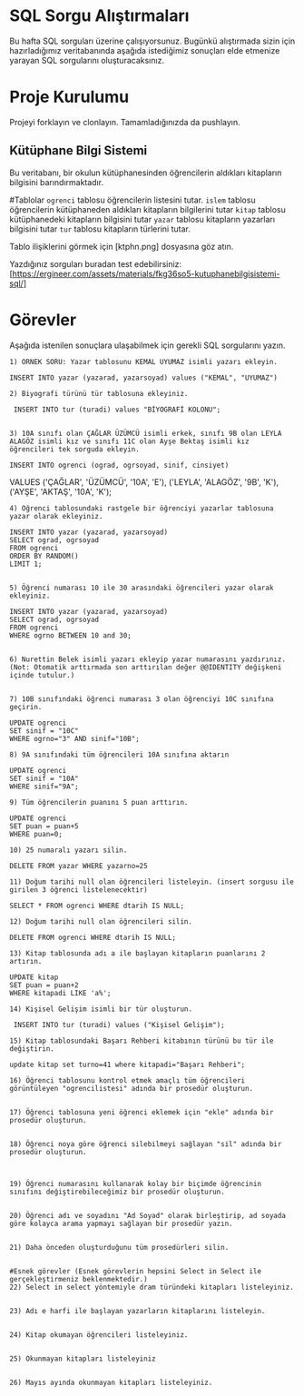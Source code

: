 # SQL Sorgu Alıştırmaları

Bu hafta SQL sorguları üzerine çalışıyorsunuz. Bugünkü alıştırmada sizin için hazırladığımız veritabanında aşağıda istediğimiz sonuçları elde etmenize yarayan SQL sorgularını oluşturacaksınız.

# Proje Kurulumu
Projeyi forklayın ve clonlayın. Tamamladığınızda da pushlayın.

## Kütüphane Bilgi Sistemi

Bu veritabanı, bir okulun kütüphanesinden öğrencilerin aldıkları kitapların bilgisini barındırmaktadır.

#Tablolar 
`ogrenci` tablosu öğrencilerin listesini tutar.
`islem` tablosu öğrencilerin kütüphaneden aldıkları kitapların bilgilerini tutar
`kitap` tablosu kütüphanedeki kitapların bilgisini tutar
`yazar` tablosu kitapların yazarları bilgisini tutar
`tur` tablosu kitapların türlerini tutar.

Tablo ilişiklerini görmek için [ktphn.png] dosyasına göz atın.

Yazdığınız sorguları buradan test edebilirsiniz: [https://ergineer.com/assets/materials/fkg36so5-kutuphanebilgisistemi-sql/]



# Görevler
Aşağıda istenilen sonuçlara ulaşabilmek için gerekli SQL sorgularını yazın. 



	1) ÖRNEK SORU: Yazar tablosunu KEMAL UYUMAZ isimli yazarı ekleyin.
	
	INSERT INTO yazar (yazarad, yazarsoyad) values ("KEMAL", "UYUMAZ")
	
	2) Biyografi türünü tür tablosuna ekleyiniz.
	
	 INSERT INTO tur (turadi) values "BİYOGRAFİ KOLONU";

	
	3) 10A sınıfı olan ÇAĞLAR ÜZÜMCÜ isimli erkek, sınıfı 9B olan LEYLA ALAGÖZ isimli kız ve sınıfı 11C olan Ayşe Bektaş isimli kız öğrencileri tek sorguda ekleyin. 
	
	INSERT INTO ogrenci (ograd, ogrsoyad, sinif, cinsiyet)
VALUES
    ('ÇAĞLAR', 'ÜZÜMCÜ', '10A', 'E'),
    ('LEYLA', 'ALAGÖZ', '9B', 'K'),
    ('AYŞE', 'AKTAŞ', '10A', 'K');
	
	4) Öğrenci tablosundaki rastgele bir öğrenciyi yazarlar tablosuna yazar olarak ekleyiniz.
	
	INSERT INTO yazar (yazarad, yazarsoyad)
	SELECT ograd, ogrsoyad
	FROM ogrenci
	ORDER BY RANDOM()
	LIMIT 1;

	
	5) Öğrenci numarası 10 ile 30 arasındaki öğrencileri yazar olarak ekleyiniz.
	
	INSERT INTO yazar (yazarad, yazarsoyad)
	SELECT ograd, ogrsoyad
	FROM ogrenci
	WHERE ogrno BETWEEN 10 and 30;

	
	6) Nurettin Belek isimli yazarı ekleyip yazar numarasını yazdırınız.
	(Not: Otomatik arttırmada son arttırılan değer @@IDENTITY değişkeni içinde tutulur.)
	
	
	7) 10B sınıfındaki öğrenci numarası 3 olan öğrenciyi 10C sınıfına geçirin.
	
	UPDATE ogrenci
	SET sinif = "10C"
	WHERE ogrno="3" AND sinif="10B";

	8) 9A sınıfındaki tüm öğrencileri 10A sınıfına aktarın
	
	UPDATE ogrenci
	SET sinif = "10A"
	WHERE sinif="9A";

	9) Tüm öğrencilerin puanını 5 puan arttırın.
	
	UPDATE ogrenci
	SET puan = puan+5
	WHERE puan=0;
	
	10) 25 numaralı yazarı silin.

	DELETE FROM yazar WHERE yazarno=25

	11) Doğum tarihi null olan öğrencileri listeleyin. (insert sorgusu ile girilen 3 öğrenci listelenecektir)
	
	SELECT * FROM ogrenci WHERE dtarih IS NULL; 

	12) Doğum tarihi null olan öğrencileri silin. 
	
	DELETE FROM ogrenci WHERE dtarih IS NULL; 
	
	13) Kitap tablosunda adı a ile başlayan kitapların puanlarını 2 artırın.
	
	UPDATE kitap
	SET puan = puan+2
	WHERE kitapadi LIKE 'a%';
	
	14) Kişisel Gelişim isimli bir tür oluşturun.
	
	 INSERT INTO tur (turadi) values ("Kişisel Gelişim");
	
	15) Kitap tablosundaki Başarı Rehberi kitabının türünü bu tür ile değiştirin.
	
	update kitap set turno=41 where kitapadi="Başarı Rehberi";
	
	16) Öğrenci tablosunu kontrol etmek amaçlı tüm öğrencileri görüntüleyen "ogrencilistesi" adında bir prosedür oluşturun.
	
	
	17) Öğrenci tablosuna yeni öğrenci eklemek için "ekle" adında bir prosedür oluşturun.
	
	
	18) Öğrenci noya göre öğrenci silebilmeyi sağlayan "sil" adında bir prosedür oluşturun.
	
	
	
	19) Öğrenci numarasını kullanarak kolay bir biçimde öğrencinin sınıfını değiştirebileceğimiz bir prosedür oluşturun.
	
	
	20) Öğrenci adı ve soyadını "Ad Soyad" olarak birleştirip, ad soyada göre kolayca arama yapmayı sağlayan bir prosedür yazın.
	
	
	21) Daha önceden oluşturduğunu tüm prosedürleri silin.
	
	
	#Esnek görevler (Esnek görevlerin hepsini Select in Select ile gerçekleştirmeniz beklenmektedir.)
	22) Select in select yöntemiyle dram türündeki kitapları listeleyiniz.
	
	
	23) Adı e harfi ile başlayan yazarların kitaplarını listeleyin.
	
	
	24) Kitap okumayan öğrencileri listeleyiniz.
	
	
	25) Okunmayan kitapları listeleyiniz

	
	26) Mayıs ayında okunmayan kitapları listeleyiniz.
